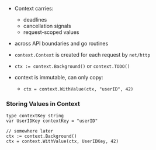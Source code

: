 - Context carries:
	- deadlines
	- cancellation signals
	- request-scoped values
- across API boundaries and go routines

- `context.Context` is created for each request by `net/http`
- `ctx := context.Background()` or `context.TODO()`
- context is immutable, can only copy:
	- `ctx = context.WithValue(ctx, "userID", 42)`
### Storing Values in Context
```
type contextKey string
var UserIDKey contextKey = "userID"

// somewhere later
ctx := context.Background()
ctx = context.WithValue(ctx, UserIDKey, 42)
```